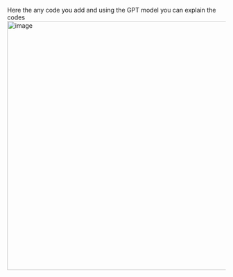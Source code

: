 Here the any code you add and using the GPT model you can explain the codes 
<img width="574" alt="image" src="https://github.com/ajitdash/pview/assets/9637508/71925c43-05ba-4e34-b930-9053ce0c45a2">
